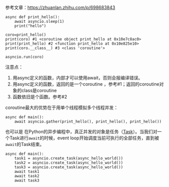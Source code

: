 参考文章：https://zhuanlan.zhihu.com/p/698683843
```
async def print_hello():  
    await asyncio.sleep(1)  
    print("hello")  
  
coro=print_hello()  
print(coro) #1 <coroutine object print_hello at 0x10e7c8ac0>  
print(print_hello) #2 <function print_hello at 0x10e825e10>  
print(coro.__class__) #3 <class 'coroutine'>  
  
asyncio.run(coro)
```

注意点：
1. 用async定义的函数，内部才可以使用await，否则会报编译错误。
2. 用async定义的函数，返回的是一个coroutine ，参考#1；返回的coroutine对象的class是coroutine
3. 函数依旧是个函数。参考#2


coroutine最大的优势在于用单个线程模拟多个线程并发：
```
async def main():  
    await asyncio.gather(print_hello(), print_hello(), print_hello())
```

也可以是
在Python的异步编程中，真正并发的对象是任务（[Task](https://zhida.zhihu.com/search?content_id=243393276&content_type=Article&match_order=1&q=Task&zhida_source=entity)）。当我们对一个Task进行`await`的时候，event loop开始调度当前可执行的全部任务，直到被`await`的Task结束。
```
async def main():
    task1 = asyncio.create_task(async_hello_world())
    task2 = asyncio.create_task(async_hello_world())
    task3 = asyncio.create_task(async_hello_world())
    await task1
    await task2
    await task3
```

